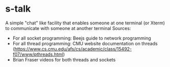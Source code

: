 # s-talk
A simple "chat" like facility that enables someone at one terminal (or Xterm) to communicate with someone at another terminal
Sources:
  - For all socket programming: Beejs guide to network programming
  - For all thread programming: CMU website documentation on threads (https://www.cs.cmu.edu/afs/cs/academic/class/15492-f07/www/pthreads.html)
  - Brian Fraser videos for both threads and sockets
